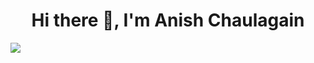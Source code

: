 <h1 align="center">Hi there 👋, I'm Anish Chaulagain</h1>

<img align="center" src="https://readme-typing-svg.herokuapp.com?font=Architects+Daughter&color=22EBF7&size=25&center=false&lines=Full+stack+developer...;Project+Manager...;UI/UX+Designer...;Engineer..."/>
